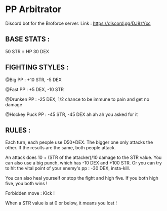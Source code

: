 # PP Arbitrator

Discord bot for the Broforce server. Link : https://discord.gg/DJ8zYxc

## __BASE STATS :__

50 STR = HP
30 DEX

## __FIGHTING STYLES :__

@Big PP : +10 STR, -5 DEX

@Fast PP : +5 DEX, -10 STR

@Drunken PP : -25 DEX, 1/2 chance to be immune to pain and get no damage

@Hockey Puck PP : -45 STR, -45 DEX ah ah ah you asked for it


## __RULES :__

Each turn, each people use D50+DEX. The bigger one only attacks the other. If the results are the same, both people attack.


An attack does 10 + (STR of the attacker)/10 damage to the STR value. You can also use a big punch, which has -10 DEX and +100 STR. Or you can try to hit the vital point of your enemy's pp : -30 DEX, insta-kill.

You can also heal yourself or stop the fight and high five. If you both high five, you both wins !

Forbidden move : Kick ! 


When a STR value is at 0 or below, it means you lost !
